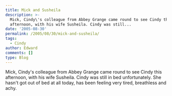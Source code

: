 ```yaml
---
title: Mick and Susheila
description: >-
  Mick, Cindy\'s colleague from Abbey Grange came round to see Cindy this
  afternoon, with his wife Susheila. Cindy was still...
date: '2005-08-30'
permalink: /2005/08/30/mick-and-susheila/
tags:
  - Cindy
author: Edward
comments: []
type: Blog
---
```


Mick, Cindy\'s colleague from Abbey Grange came round to see Cindy this
afternoon, with his wife Susheila. Cindy was still in bed unfortunately.
She hasn\'t got out of bed at all today, has been feeling very tired,
breathless and achy.

